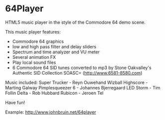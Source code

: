 # 64Player
HTML5 music player in the style of the Commodore 64 demo scene.

This music player features:
- Commodore 64 graphics
- low and high pass filter and delay sliders
- Spectrum and time analyzer and VU meter
- Several animation FX
- Play local sound files
- 6 Commodore 64 SID tunes converted to mp3 by Stone Oakvalley's Authentic SID Collection SOASC= (http://www.6581-8580.com)

Music included:
Super Trucker - Reyn Ouwehand
Wizball Highscore - Marting Galway
Pimplesqueezer 6 - Johannes Bjerregaard
LED Storm - Tim Follin
Delta - Rob Hubbard
Rubicon - Jeroen Tel

Have fun!

Example: http://www.johnbruin.net/64player
